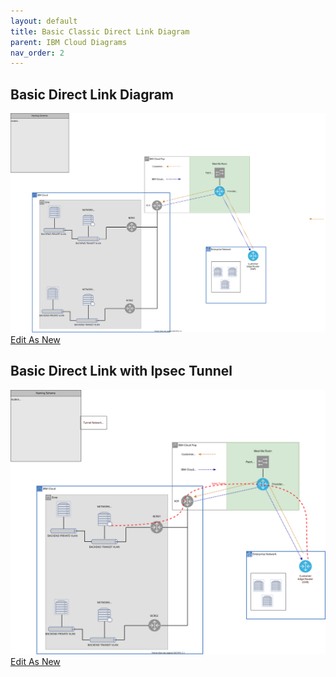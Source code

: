 ```yaml
---
layout: default
title: Basic Classic Direct Link Diagram
parent: IBM Cloud Diagrams  
nav_order: 2
---
```


## Basic Direct Link Diagram
![Self-editing Diagram](direct-link-base.svg)
<a href="https://app.diagrams.net/#Uhttps%3A%2F%2Fraw.githubusercontent.com%2Fcloud-design-dev%2Fcloud-design-dev.github.io%2Fmain%2Fdocs%2Fdiagrams%2Fdirect-link-base.svg" target="_blank">Edit As New</a>


## Basic Direct Link with Ipsec Tunnel
![Self-editing Diagram](direct-link-base-ipsec.svg)
<a href="https://app.diagrams.net/#Uhttps%3A%2F%2Fraw.githubusercontent.com%2Fcloud-design-dev%2Fcloud-design-dev.github.io%2Fmain%2Fdocs%2Fdiagrams%2Fdirect-link-base-ipsec.svg" target="_blank">Edit As New</a>
